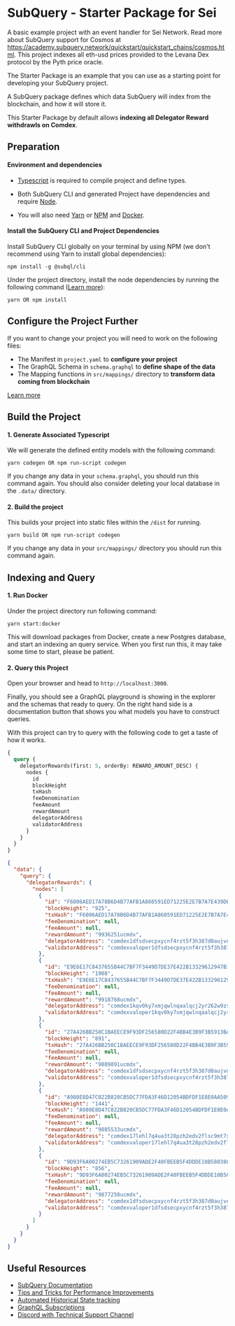 # SubQuery - Starter Package for Sei

A basic example project with an event handler for Sei Network. Read more about SubQuery support for Cosmos at https://academy.subquery.network/quickstart/quickstart_chains/cosmos.html. This project indexes all eth-usd prices provided to the Levana Dex protocol by the Pyth price oracle.

The Starter Package is an example that you can use as a starting point for developing your SubQuery project.

A SubQuery package defines which data SubQuery will index from the blockchain, and how it will store it.

This Starter Package by default allows **indexing all Delegator Reward withdrawls on Comdex**.

## Preparation

#### Environment and dependencies

- [Typescript](https://www.typescriptlang.org/) is required to compile project and define types.

- Both SubQuery CLI and generated Project have dependencies and require [Node](https://nodejs.org/en/).

- You will also need [Yarn](https://classic.yarnpkg.com/lang/en/docs/install) or [NPM](https://docs.npmjs.com/downloading-and-installing-node-js-and-npm) and [Docker](https://docs.docker.com/engine/install/).

#### Install the SubQuery CLI and Project Dependencies

Install SubQuery CLI globally on your terminal by using NPM (we don't recommend using Yarn to install global dependencies):

```
npm install -g @subql/cli
```

Under the project directory, install the node dependencies by running the following command ([Learn more](https://academy.subquery.network/build/install.html#)):

```
yarn OR npm install
```

## Configure the Project Further

If you want to change your project you will need to work on the following files:

- The Manifest in `project.yaml` to **configure your project**
- The GraphQL Schema in `schema.graphql` to **define shape of the data**
- The Mapping functions in `src/mappings/` directory to **transform data coming from blockchain**

[Learn more](https://academy.subquery.network/build/introduction.html)

## Build the Project

#### 1. Generate Associated Typescript

We will generate the defined entity models with the following command:

```
yarn codegen OR npm run-script codegen
```

If you change any data in your `schema.graphql`, you should run this command again. You should also consider deleting your local database in the `.data/` directory.

#### 2. Build the project

This builds your project into static files within the `/dist` for running.

```
yarn build OR npm run-script codegen
```

If you change any data in your `src/mappings/` directory you should run this command again.

## Indexing and Query

#### 1. Run Docker

Under the project directory run following command:

```
yarn start:docker
```

This will download packages from Docker, create a new Postgres database, and start an indexing an query service. When you first run this, it may take some time to start, please be patient.

#### 2. Query this Project

Open your browser and head to `http://localhost:3000`.

Finally, you should see a GraphQL playground is showing in the explorer and the schemas that ready to query. On the right hand side is a documentation button that shows you what models you have to construct queries.

With this project can try to query with the following code to get a taste of how it works.

```graphql
{
  query {
    delegatorRewards(first: 5, orderBy: REWARD_AMOUNT_DESC) {
      nodes {
        id
        blockHeight
        txHash
        feeDenomination
        feeAmount
        rewardAmount
        delegatorAddress
        validatorAddress
      }
    }
  }
}
```

```json
{
  "data": {
    "query": {
      "delegatorRewards": {
        "nodes": [
          {
            "id": "F6006AED17A78B6D4B77AFB1A860591ED71225E2E7B7A7E439DB825447739E48-0-1",
            "blockHeight": "925",
            "txHash": "F6006AED17A78B6D4B77AFB1A860591ED71225E2E7B7A7E439DB825447739E48",
            "feeDenomination": null,
            "feeAmount": null,
            "rewardAmount": "9936251ucmdx",
            "delegatorAddress": "comdex1dfsdsecpxycnf4rzt5f3h387d0aujvn3r2wfyy",
            "validatorAddress": "comdexvaloper1dfsdsecpxycnf4rzt5f3h387d0aujvn3sa5m69"
          },
          {
            "id": "E9E6E17C8437655B44C7BF7F3449D7DE37E422B13329612947B1B110180234DC-0-1",
            "blockHeight": "1908",
            "txHash": "E9E6E17C8437655B44C7BF7F3449D7DE37E422B13329612947B1B110180234DC",
            "feeDenomination": null,
            "feeAmount": null,
            "rewardAmount": "9918768ucmdx",
            "delegatorAddress": "comdex1kqv0ky7xmjqwlnqaalqcj2yr262w9zs7nyv9nd",
            "validatorAddress": "comdexvaloper1kqv0ky7xmjqwlnqaalqcj2yr262w9zs7qnkhdv"
          },
          {
            "id": "27A426BB250C1BAEECE9F93DF256580D22F4BB4E3B9F3B5913BAD9D052C787E6-0-1",
            "blockHeight": "891",
            "txHash": "27A426BB250C1BAEECE9F93DF256580D22F4BB4E3B9F3B5913BAD9D052C787E6",
            "feeDenomination": null,
            "feeAmount": null,
            "rewardAmount": "9889891ucmdx",
            "delegatorAddress": "comdex1dfsdsecpxycnf4rzt5f3h387d0aujvn3r2wfyy",
            "validatorAddress": "comdexvaloper1dfsdsecpxycnf4rzt5f3h387d0aujvn3sa5m69"
          },
          {
            "id": "A980E8D47C022B820CB5DC77FDA3F46D12054BDFDF1E8E0AA509E3A5983ED900-0-1",
            "blockHeight": "1441",
            "txHash": "A980E8D47C022B820CB5DC77FDA3F46D12054BDFDF1E8E0AA509E3A5983ED900",
            "feeDenomination": null,
            "feeAmount": null,
            "rewardAmount": "9885533ucmdx",
            "delegatorAddress": "comdex17lehl7q4ua3t28pzh2edv2flsc9mt7xcwmm5f5",
            "validatorAddress": "comdexvaloper17lehl7q4ua3t28pzh2edv2flsc9mt7xcavpxh4"
          },
          {
            "id": "9D93F6A00274EB5C73261909ADE2F40FBEEB5F4DDDE10B580386816CC026CB72-0-1",
            "blockHeight": "856",
            "txHash": "9D93F6A00274EB5C73261909ADE2F40FBEEB5F4DDDE10B580386816CC026CB72",
            "feeDenomination": null,
            "feeAmount": null,
            "rewardAmount": "9877250ucmdx",
            "delegatorAddress": "comdex1dfsdsecpxycnf4rzt5f3h387d0aujvn3r2wfyy",
            "validatorAddress": "comdexvaloper1dfsdsecpxycnf4rzt5f3h387d0aujvn3sa5m69"
          }
        ]
      }
    }
  }
}
```

## Useful Resources

- [SubQuery Documentation](https://academy.subquery.network/)
- [Tips and Tricks for Performance Improvements](https://academy.subquery.network/faqs/faqs.html#how-can-i-optimise-my-project-to-speed-it-up)
- [Automated Historical State tracking](https://academy.subquery.network/th/run_publish/historical.html)
- [GraphQL Subscriptions](https://academy.subquery.network/run_publish/subscription.html)
- [Discord with Technical Support Channel](https://discord.com/invite/subquery)
